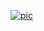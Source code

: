 [![pic](https://github.com/greeger/greeger/blob/master/pictures/Zoom.png "
boxCar2d
")](https://greeger.github.io/boxCar2d/)
